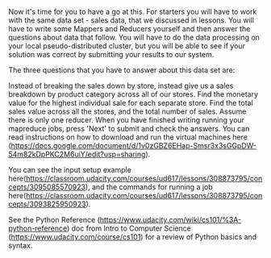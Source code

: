 Now it's time for you to have a go at this. For starters you will have to work with the same data set - sales data, that we discussed in lessons. You will have to write some Mappers and Reducers yourself and then answer the questions about data that follow. You will have to do the data processing on your local pseudo-distributed cluster, but you will be able to see if your solution was correct by submitting your results to our system.

The three questions that you have to answer about this data set are:

Instead of breaking the sales down by store, instead give us a sales breakdown by product category across all of our stores.
Find the monetary value for the highest individual sale for each separate store.
Find the total sales value across all the stores, and the total number of sales. Assume there is only one reducer.
When you have finished writing running your mapreduce jobs, press 'Next' to submit and check the answers.
You can read instructions on how to download and run the virtual machines here (https://docs.google.com/document/d/1v0zGBZ6EHap-Smsr3x3sGGpDW-54m82kDpPKC2M6uiY/edit?usp=sharing).

You can see the input setup example here(https://classroom.udacity.com/courses/ud617/lessons/308873795/concepts/3095085570923), and the commands for running a job here(https://classroom.udacity.com/courses/ud617/lessons/308873795/concepts/3093825950923).

See the Python Reference (https://www.udacity.com/wiki/cs101/%3A-python-reference) doc from Intro to Computer Science (https://www.udacity.com/course/cs101) for a review of Python basics and syntax.
